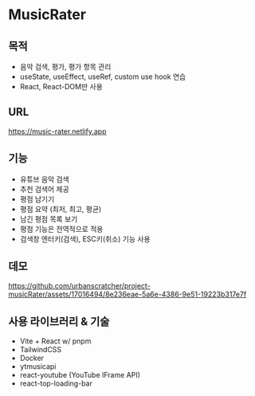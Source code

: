 # MusicRater

## 목적

- 음악 검색, 평가, 평가 항목 관리
- useState, useEffect, useRef, custom use hook 연습
- React, React-DOM만 사용

## URL
https://music-rater.netlify.app

## 기능

- 유튜브 음악 검색
- 추천 검색어 제공
- 평점 남기기
- 평점 요약 (최저, 최고, 평균)
- 남긴 평점 목록 보기
- 평점 기능은 전역적으로 적용
- 검색창 엔터키(검색), ESC키(취소) 기능 사용

## 데모
https://github.com/urbanscratcher/project-musicRater/assets/17016494/8e236eae-5a6e-4386-9e51-19223b317e7f

## 사용 라이브러리 & 기술

- Vite + React w/ pnpm
- TailwindCSS
- Docker
- ytmusicapi
- react-youtube (YouTube IFrame API)
- react-top-loading-bar
